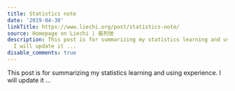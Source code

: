 ```yaml
---
title: Statistics note
date: '2019-04-30'
linkTitle: https://www.liechi.org/post/statistics-note/
source: Homepage on Liechi | 張列弛
description: This post is for summarizing my statistics learning and using experience.
  I will update it ...
disable_comments: true
---
```

This post is for summarizing my statistics learning and using experience. I will update it ...